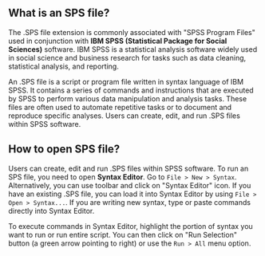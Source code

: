 ## What is an SPS file?

The .SPS file extension is commonly associated with "SPSS Program Files" used in conjunction with **IBM SPSS (Statistical Package for Social Sciences)** software. IBM SPSS is a statistical analysis software widely used in social science and business research for tasks such as data cleaning, statistical analysis, and reporting.

An .SPS file is a script or program file written in syntax language of IBM SPSS. It contains a series of commands and instructions that are executed by SPSS to perform various data manipulation and analysis tasks. These files are often used to automate repetitive tasks or to document and reproduce specific analyses. Users can create, edit, and run .SPS files within SPSS software.

## How to open SPS file?

Users can create, edit and run .SPS files within SPSS software. To run an SPS file, you need to open **Syntax Editor**. Go to `File > New > Syntax`. Alternatively, you can use toolbar and click on "Syntax Editor" icon. If you have an existing .SPS file, you can load it into Syntax Editor by using `File > Open > Syntax...`. If you are writing new syntax, type or paste commands directly into Syntax Editor.

To execute commands in Syntax Editor, highlight the portion of syntax you want to run or run entire script. You can then click on "Run Selection" button (a green arrow pointing to right) or use the `Run > All` menu option.

